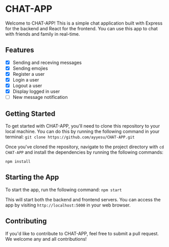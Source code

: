 # CHAT-APP
Welcome to CHAT-APP! This is a simple chat application built with Express for the backend and React for the frontend. You can use this app to chat with friends and family in real-time.

## Features
- [x] Sending and receving messages
- [x] Sending emojies
- [x] Register a user
- [x] Login a user
- [x] Logout a user
- [x] Display logged in user
- [ ] New message notification

## Getting Started
To get started with CHAT-APP, you'll need to clone this repository to your local machine. You can do this by running the following command in your terminal:
`git clone https://github.com/ayyesu/CHAT-APP.git
`

Once you've cloned the repository, navigate to the project directory with `cd CHAT-APP` and install the dependencies by running the following commands:

`npm install`

## Starting the App
To start the app, run the following command:
`npm start`

This will start both the backend and frontend servers. You can access the app by visiting `http://localhost:5000` in your web browser.

## Contributing
If you'd like to contribute to CHAT-APP, feel free to submit a pull request. We welcome any and all contributions!
